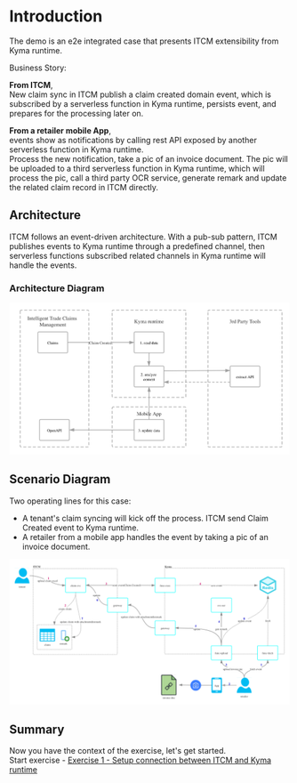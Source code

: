 # Introduction

The demo is an e2e integrated case that presents ITCM extensibility from Kyma runtime.

Business Story:

**From ITCM**,</br>
New claim sync in ITCM publish a claim created domain event, which is subscribed by a serverless function in Kyma runtime, persists event, and prepares for the processing later on.

**From a retailer mobile App**,</br>
events show as notifications by calling rest API exposed by another serverless function in Kyma runtime.</br>
Process the new notification, take a pic of an invoice document. The pic will be uploaded to a third serverless function in Kyma runtime, which will process the pic, call a third party OCR service, generate remark and update the related claim record in ITCM directly.

## Architecture

ITCM follows an event-driven architecture.
With a pub-sub pattern, ITCM publishes events to Kyma runtime through a predefined channel, then
serverless functions subscribed related channels in Kyma runtime will handle the events. 

### Architecture Diagram

![](/exercises/ex0/images/kyma-integration-demo-architecture-diagram.png)

## Scenario Diagram

Two operating lines for this case:
- A tenant's claim syncing will kick off the process. ITCM send Claim Created event to Kyma runtime.
- A retailer from a mobile app handles the event by taking a pic of an invoice document.

![](/exercises/ex0/images/kyma-integration-demo-diagram.png)

## Summary

Now you have the context of the exercise, let's get started. </br>
Start exercise - [Exercise 1 - Setup connection between ITCM and Kyma runtime](../ex1/README.md)
